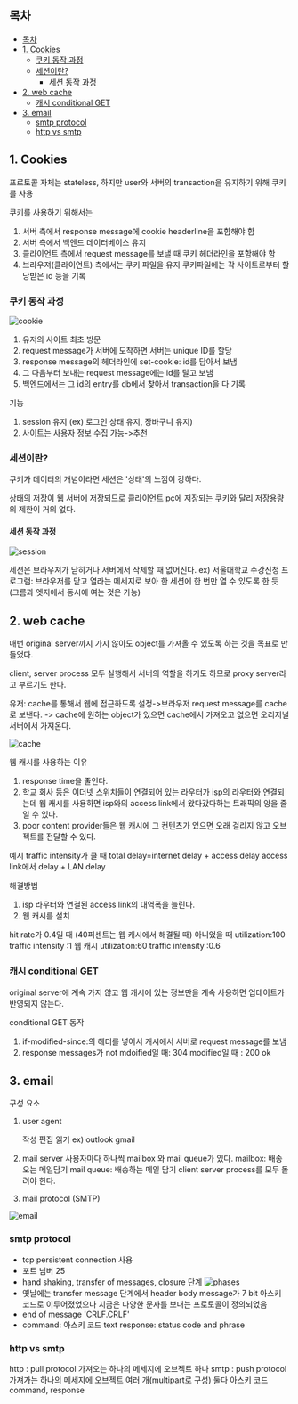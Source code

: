## 목차
- [목차](#목차)
- [1. Cookies](#1-cookies)
  - [쿠키 동작 과정](#쿠키-동작-과정)
  - [세션이란?](#세션이란)
    - [세션 동작 과정](#세션-동작-과정)
- [2. web cache](#2-web-cache)
  - [캐시 conditional GET](#캐시-conditional-get)
- [3. email](#3-email)
  - [smtp protocol](#smtp-protocol)
  - [http vs smtp](#http-vs-smtp)

## 1. Cookies

프로토콜 자체는 stateless, 하지만 user와 서버의 transaction을 유지하기 위해 쿠키를 사용

쿠키를 사용하기 위해서는
1. 서버 측에서 response message에 cookie headerline을 포함해야 함
2. 서버 측에서 백엔드 데이터베이스 유지
3. 클라이언트 측에서 request message를 보낼 때 쿠키 헤더라인을 포함해야 함
4. 브라우져(클라이언트) 측에서는 쿠키 파일을 유지 쿠키파일에는 각 사이트로부터 할당받은 id 등을 기록

### 쿠키 동작 과정
![cookie](../images/4-1-1.png)
1. 유저의 사이트 최초 방문 
2. request message가 서버에 도착하면 서버는 unique ID를 할당
3. response message의 헤더라인에 set-cookie: id를 담아서 보냄
4. 그 다음부터 보내는 request message에는 id를 달고 보냄
5. 백엔드에서는 그 id의 entry를 db에서 찾아서 transaction을 다 기록

기능
1. session 유지 (ex) 로그인 상태 유지, 장바구니 유지)
2. 사이트는 사용자 정보 수집 가능->추천

### 세션이란?

쿠키가 데이터의 개념이라면 세션은 '상태'의 느낌이 강하다. 

상태의 저장이 웹 서버에 저장되므로 클라이언트 pc에 저장되는 쿠키와 달리 저장용량의 제한이 거의 없다.

#### 세션 동작 과정
![session](../images/4-1-2.png)

세션은 브라우져가 닫히거나 서버에서 삭제할 때 없어진다.
ex) 서울대학교 수강신청 프로그램: 브라우저를 닫고 열라는 메세지로 보아 한 세션에 한 번만 열 수 있도록 한 듯 (크롬과 엣지에서 동시에 여는 것은 가능)

## 2. web cache
매번 original server까지 가지 않아도 object를 가져올 수 있도록 하는 것을 목표로 만들었다.

client, server process 모두 실행해서 서버의 역할을 하기도 하므로 proxy server라고 부르기도 한다.

유저: cache를 통해서 웹에 접근하도록 설정->브라우저 request message를 cache로 보낸다. -> cache에 원하는 object가 있으면 cache에서 가져오고 없으면 오리지널 서버에서 가져온다.

![cache](../images/4-1-3.png)

웹 캐시를 사용하는 이유
1. response time을 줄인다.
2. 학교 회사 등은 이더넷 스위치들이 연결되어 있는 라우터가 isp의 라우터와 연결되는데 웹 캐시를 사용하면 isp와의 access link에서 왔다갔다하는 트래픽의 양을 줄일 수 있다.
3. poor content provider들은 웹 캐시에 그 컨텐츠가 있으면 오래 걸리지 않고 오브젝트를 전달할 수 있다.

예시
traffic intensity가 클 때
total delay=internet delay + access delay access link에서 delay + LAN delay

해결방법
1. isp 라우터와 연결된 access link의 대역폭을 늘린다.
2. 웹 캐시를 설치

hit rate가 0.4일 때 (40퍼센트는 웹 캐시에서 해결될 때)
아니었을 때 utilization:100 traffic intensity :1
웹 캐시 utilization:60 traffic intensity :0.6

### 캐시 conditional GET

original server에 계속 가지 않고 웹 캐시에 있는 정보만을 계속 사용하면 업데이트가 반영되지 않는다.


conditional GET 동작 
1. if-modified-since:<date>의 헤더를 넣어서 캐시에서 서버로 request message를 보냄
2. response messages가 not mdoified일 때: 304
 modified일 때 : 200 ok <data>

## 3. email
구성 요소 
1. user agent

    작성 편집 읽기 ex) outlook gmail
2. mail server
    사용자마다 하나씩 mailbox 와 mail queue가 있다.
    mailbox: 배송오는 메일담기 mail queue: 배송하는 메일 담기 
    client server process를 모두 돌려야 한다.
3. mail protocol (SMTP)

![email](../images/4-1-4.png)

### smtp protocol
* tcp persistent connection 사용 
* 포트 넘버 25 
* hand shaking, transfer of messages, closure 단계
 ![phases](../images/4-1-5.png)
* 옛날에는 transfer message 단계에서 header body message가 7 bit 아스키 코드로 이루어졌었으나 지금은 다양한 문자를 보내는 프로토콜이 정의되었음
* end of message 'CRLF.CRLF'
* command: 아스키 코드 text response: status code and phrase

### http vs smtp
http : pull protocol 가져오는 하나의 메세지에 오브젝트 하나
smtp : push protocol 가져가는 하나의 메세지에 오브젝트 여러 개(multipart로 구성)
둘다 아스키 코드 command, response 
